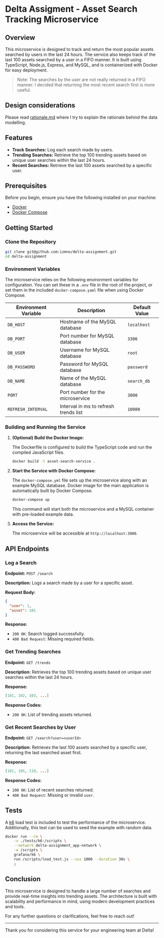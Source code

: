 # Delta Assigment - Asset Search Tracking Microservice

## Overview

This microservice is designed to track and return the most popular assets 
searched by users in the last 24 hours. The service also keeps track of the 
last 100 assets searched by a user in a FIFO manner. It is built using 
TypeScript, Node.js, Express, and MySQL, and is containerized with Docker 
for easy deployment.

> Note: The searches by the user are not really returned in a FIFO manner. I 
> decided that returning the most recent search first is more useful.

## Design considerations

Please read [rationale.md](./doc/rationale.md) where I try to explain the 
rationale behind the data modelling.

## Features

- **Track Searches:** Log each search made by users.
- **Trending Searches:** Retrieve the top 100 trending assets based on unique user searches within the last 24 hours.
- **Recent Searches:** Retrieve the last 100 assets searched by a specific user.

## Prerequisites

Before you begin, ensure you have the following installed on your machine:

- [Docker](https://www.docker.com/get-started)
- [Docker Compose](https://docs.docker.com/compose/install/)

## Getting Started

### Clone the Repository

```bash
git clone git@github.com:izmno/delta-assignment.git
cd delta-assignment
```

### Environment Variables

The microservice relies on the following environment variables for 
configuration. You can set these in a `.env` file in the root of the project, 
or set them in the included `docker-compose.yaml` file when using Docker
Compose.


| Environment Variable | Description                             | Default Value   |
|----------------------|-----------------------------------------|-----------------|
| `DB_HOST`            | Hostname of the MySQL database          | `localhost`     |
| `DB_PORT`            | Port number for MySQL database          | `3306`          |
| `DB_USER`            | Username for MySQL database             | `root`          |
| `DB_PASSWORD`        | Password for MySQL database             | `password`      |
| `DB_NAME`            | Name of the MySQL database              | `search_db`     |
| `PORT`               | Port number for the microservice        | `3000`          |
| `REFRESH_INTERVAL`   | Interval in ms to refresh trends list   | `10000`         |

### Building and Running the Service

1. **(Optional) Build the Docker Image:**

   The Dockerfile is configured to build the TypeScript code and run the compiled JavaScript files.

   ```bash
   docker build -t asset-search-service .
   ```

2. **Start the Service with Docker Compose:**

   The `docker-compose.yml` file sets up the microservice along with an example MySQL database.
   Docker image for the main application is automatically built by Docker Compose. 

   ```bash
   docker-compose up
   ```

   This command will start both the microservice and a MySQL container with pre-loaded example data.

3. **Access the Service:**

   The microservice will be accessible at `http://localhost:3000`.

## API Endpoints

### Log a Search

**Endpoint:** `POST /search`

**Description:** Logs a search made by a user for a specific asset.

**Request Body:**

```json
{
  "user": 1,
  "asset": 101
}
```

**Response:**

- `200 OK`: Search logged successfully.
- `400 Bad Request`: Missing required fields.

### Get Trending Searches

**Endpoint:** `GET /trends`

**Description:** Retrieves the top 100 trending assets based on unique user searches within the last 24 hours.

**Response:**

```json
[101, 102, 103, ...]
```

**Response Codes:**

- `200 OK`: List of trending assets returned.

### Get Recent Searches by User

**Endpoint:** `GET /search?user=<userId>`

**Description:** Retrieves the last 100 assets searched by a specific user, returning the last searched asset first.

**Response:**

```json
[101, 105, 110, ...]
```

**Response Codes:**

- `200 OK`: List of recent searches returned.
- `400 Bad Request`: Missing or invalid `user`.

## Tests

A [k6](https://k6.io/) load test is included to test the performance of the 
microservice. Additionally, this test can be used to seed the example with 
random data.

```sh
docker run --rm \
    -v ./tests/k6:/scripts \
    --network delta-assignment_app-network \
    -w /scripts \
    grafana/k6 \
    run /scripts/load_test.js --vus 1000 --duration 30s \
    ;
```


## Conclusion

This microservice is designed to handle a large number of searches and provide real-time insights into trending assets. The architecture is built with scalability and performance in mind, using modern development practices and tools.

For any further questions or clarifications, feel free to reach out!

---

Thank you for considering this service for your engineering team at Delta!
